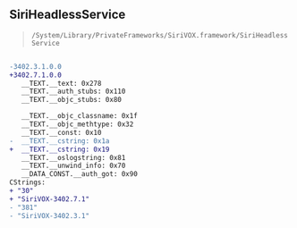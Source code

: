 ## SiriHeadlessService

> `/System/Library/PrivateFrameworks/SiriVOX.framework/SiriHeadlessService`

```diff

-3402.3.1.0.0
+3402.7.1.0.0
   __TEXT.__text: 0x278
   __TEXT.__auth_stubs: 0x110
   __TEXT.__objc_stubs: 0x80

   __TEXT.__objc_classname: 0x1f
   __TEXT.__objc_methtype: 0x32
   __TEXT.__const: 0x10
-  __TEXT.__cstring: 0x1a
+  __TEXT.__cstring: 0x19
   __TEXT.__oslogstring: 0x81
   __TEXT.__unwind_info: 0x70
   __DATA_CONST.__auth_got: 0x90
CStrings:
+ "30"
+ "SiriVOX-3402.7.1"
- "381"
- "SiriVOX-3402.3.1"

```
